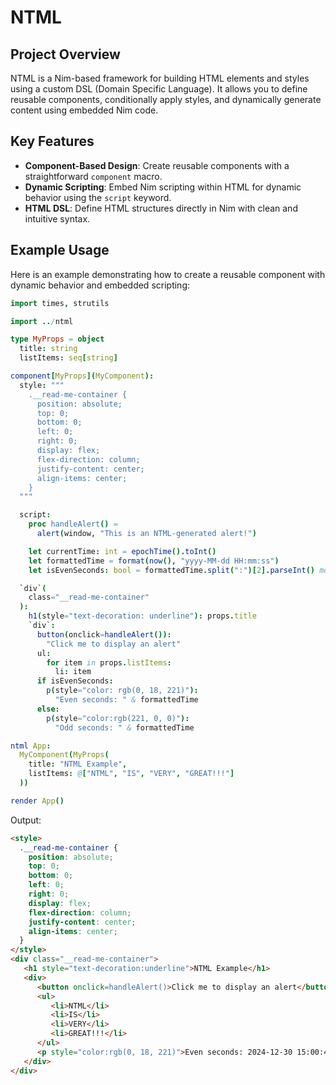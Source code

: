 # NTML

## Project Overview

NTML is a Nim-based framework for building HTML elements and styles using a custom DSL (Domain Specific Language). It allows you to define reusable components, conditionally apply styles, and dynamically generate content using embedded Nim code.

## Key Features

- **Component-Based Design**: Create reusable components with a straightforward `component` macro.
- **Dynamic Scripting**: Embed Nim scripting within HTML for dynamic behavior using the `script` keyword.
- **HTML DSL**: Define HTML structures directly in Nim with clean and intuitive syntax.

## Example Usage

Here is an example demonstrating how to create a reusable component with dynamic behavior and embedded scripting:

```nim
import times, strutils

import ../ntml

type MyProps = object
  title: string
  listItems: seq[string]

component[MyProps](MyComponent):
  style: """
    .__read-me-container {
      position: absolute;
      top: 0;
      bottom: 0;
      left: 0;
      right: 0;
      display: flex;
      flex-direction: column;
      justify-content: center;
      align-items: center;
    }
  """

  script:
    proc handleAlert() =
      alert(window, "This is an NTML-generated alert!")

    let currentTime: int = epochTime().toInt()
    let formattedTime = format(now(), "yyyy-MM-dd HH:mm:ss")
    let isEvenSeconds: bool = formattedTime.split(":")[2].parseInt() mod 2 == 0

  `div`(
    class="__read-me-container"
  ):
    h1(style="text-decoration: underline"): props.title
    `div`:
      button(onclick=handleAlert()):
        "Click me to display an alert"
      ul:
        for item in props.listItems:
          li: item
      if isEvenSeconds:
        p(style="color: rgb(0, 18, 221)"):
          "Even seconds: " & formattedTime
      else:
        p(style="color:rgb(221, 0, 0)"):
          "Odd seconds: " & formattedTime

ntml App:
  MyComponent(MyProps(
    title: "NTML Example",
    listItems: @["NTML", "IS", "VERY", "GREAT!!!"]
  ))

render App()
```

Output:

```html
<style>
  .__read-me-container {
    position: absolute;
    top: 0;
    bottom: 0;
    left: 0;
    right: 0;
    display: flex;
    flex-direction: column;
    justify-content: center;
    align-items: center;
  }
</style>
<div class="__read-me-container">
   <h1 style="text-decoration:underline">NTML Example</h1>
   <div>
      <button onclick=handleAlert()>Click me to display an alert</button>
      <ul>
         <li>NTML</li>
         <li>IS</li>
         <li>VERY</li>
         <li>GREAT!!!</li>
      </ul>
      <p style="color:rgb(0, 18, 221)">Even seconds: 2024-12-30 15:00:40</p>
   </div>
</div>
```
